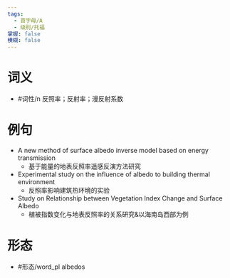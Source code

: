 ```yaml
---
tags:
  - 首字母/A
  - 级别/托福
掌握: false
模糊: false
---
```

# 词义
- #词性/n  反照率；反射率；漫反射系数
# 例句
- A new method of surface albedo inverse model based on energy transmission
	- 基于能量的地表反照率遥感反演方法研究
- Experimental study on the influence of albedo to building thermal environment
	- 反照率影响建筑热环境的实验
- Study on Relationship between Vegetation Index Change and Surface Albedo
	- 植被指数变化与地表反照率的关系研究&以海南岛西部为例
# 形态
- #形态/word_pl albedos
